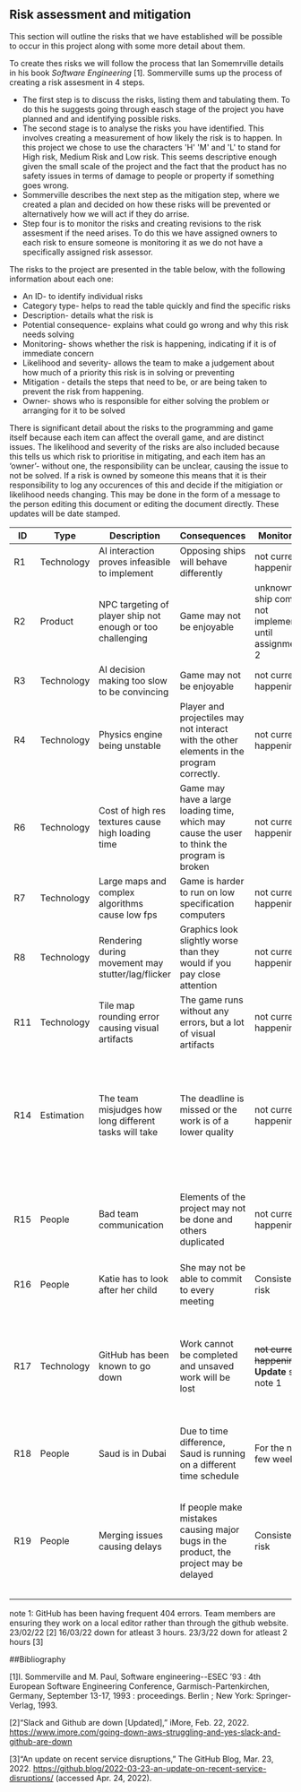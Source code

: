 ## Risk assessment and mitigation

This section will outline the risks that we have established will be possible to occur in this project along with some more detail about them. 

To create thes risks we will follow the process that Ian Somemrville details in his book *Software Engineering* [1]. Sommerville sums up the process of creating a risk assesment in 4 steps. 
  - The first step is to discuss the risks, listing them and tabulating them. To do this he suggests going through easch stage of the project you have planned and and identifying possible risks. 
  - The second stage is to analyse the risks you have identified. This involves creating a measurement of how likely the risk is to happen. In this project we chose to use the characters 'H' 'M' and 'L' to stand for High risk, Medium Risk and Low risk. This seems descriptive enough given the small scale of the project and the fact that the product has no safety issues in terms of damage to people or property if something goes wrong. 
  - Sommerville describes the next step as the mitigation step, where we created a plan and decided on how these risks will be prevented or alternatively how we will act if they do arrise. 
  - Step four is to monitor the risks and creating revisions to the risk assesment if the need arises. To do this we have assigned owners to each risk to ensure someone is monitoring it as we do not have a specifically assigned risk assessor.
  
The risks to the project are presented in the table below, with the following information about each one: 

* An ID- to identify individual risks
* Category type- helps to read the table quickly and find the specific risks
* Description- details what the risk is 
* Potential consequence- explains what could go wrong and why this risk needs solving
* Monitoring- shows whether the risk is happening, indicating if it is of immediate concern
* Likelihood and severity- allows the team to make a judgement about how much of a priority this risk is in solving or preventing
* Mitigation - details the steps that need to be, or are being taken to prevent the risk from happening. 
* Owner- shows who is responsible for either solving the problem or arranging for it to be solved

There is significant detail about the risks to the programming and game itself because each item can affect the overall game, and are distinct issues. The likelihood and severity of the risks are also included because this tells us which risk to prioritise in mitigating, and each item has an ‘owner’- without one, the responsibility can be unclear, causing the issue to not be solved. If a risk is owned by someone this means that it is their responsibility to log any occurences of this and decide if the mitigiation or likelihood needs changing. This may be done in the form of a message to the person editing this document or editing the document directly. These updates will be date stamped. 

| ID | Type | Description | Consequences | Monitoring | Likelihood | Severity | Mitigation | Owner |
| --- | --- | --- | --- | --- | --- | --- | --- | --- |
| R1 | Technology | AI interaction proves infeasible to implement | Opposing ships will behave differently | not currently happening | H | H | Fake AI via scripted interaction | Katie |
| R2 | Product | NPC targeting of player ship not enough or too challenging | Game may not be enjoyable | unknown - ship combat not implemented until assignment 2 | M | M | Player test gameplay and adjust parameters | Cody |
| R3 | Technology | AI decision making too slow to be convincing | Game may not be enjoyable | not currently happening | L | M | Fake AI via scripted interaction | Cody |
| R4 | Technology | Physics engine being unstable | Player and projectiles may not interact with the other elements in the program correctly. | not currently happening | M | M | Make it difficult to get into an unstable situation | Jacob |
| R6 | Technology | Cost of high res textures cause high loading time | Game may have a large loading time, which may cause the user to think the program is broken | not currently happening | L | L | Minimal resources are loaded (possibly on another thread) or compression used  | Jacob |
| R7 | Technology | Large maps and complex algorithms cause low fps | Game is harder to run on low specification computers | not currently happening | M | H | Optimisation Frustrum culling more simple AIs | Katie |
| R8 | Technology | Rendering during movement may stutter/lag/flicker | Graphics look slightly worse than they would if you pay close attention | not currently happening | L | L | Consistent manual testing to spot graphical glitches | Katie |
| R11 | Technology | Tile map rounding error causing visual artifacts | The game runs without any errors, but a lot of visual artifacts | not currently happening | H | M | pad texture atlas that is used for the tile map | Jacob |
| R14 | Estimation | The team misjudges how long different tasks will take | The deadline is missed or the work is of a lower quality | not currently happening | M | H | The team will work together closely to make sure everyone is working at a good speed and encourage others to keep working. | All |
| R15 | People | Bad team communication | Elements of the project may not be done and others duplicated | not currently happening | M | H | The team will ensure that they update the Trello and communicate their progress regularly | All |
| R16 | People | Katie has to look after her child | She may not be able to commit to every meeting | Consistent risk | H | L | Using discord to hold online meetings | Katie |
| R17 | Technology | GitHub has been known to go down | Work cannot be completed and unsaved work will be lost | ~~not currently happening~~ **Update** see note 1| H | H | Documents should be pulled to a local machine, to be pushed back onto GitHub when its services are available | All |
| R18 | People | Saud is in Dubai | Due to time difference, Saud is running on a different time schedule | For the next few weeks | n/a | L | Give Saud tasks that he can complete independantly | Saud |
| R19 | People | Merging issues causing delays | If people make mistakes causing major bugs in the product, the project may be delayed  | Consistent risk | M | M | Use continuous integration to test the product between pull requests so issues can be spotted quickly | Jacob |

note 1: GitHub has been having frequent 404 errors. Team members are ensuring they work on a local editor rather than through the github website. 23/02/22 [2] 16/03/22 down for atleast 3 hours. 23/3/22 down for atleast 2 hours   [3] 


##Bibliography

[1]I. Sommerville and M. Paul, Software engineering--ESEC ’93 : 4th European Software Engineering Conference, Garmisch-Partenkirchen, Germany, September 13-17, 1993 : proceedings. Berlin ; New York: Springer-Verlag, 1993.

[2]“Slack and Github are down [Updated],” iMore, Feb. 22, 2022. https://www.imore.com/going-down-aws-struggling-and-yes-slack-and-github-are-down

[3]“An update on recent service disruptions,” The GitHub Blog, Mar. 23, 2022. https://github.blog/2022-03-23-an-update-on-recent-service-disruptions/ (accessed Apr. 24, 2022).
